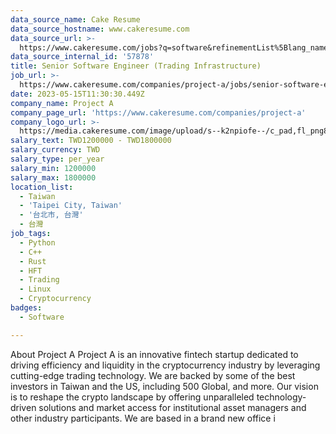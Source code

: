 ```yaml
---
data_source_name: Cake Resume
data_source_hostname: www.cakeresume.com
data_source_url: >-
  https://www.cakeresume.com/jobs?q=software&refinementList%5Blang_name%5D%5B0%5D=English&refinementList%5Bsalary_type%5D=per_year&range%5Bsalary_range%5D%5Bmin%5D=1000000&page=2
data_source_internal_id: '57878'
title: Senior Software Engineer (Trading Infrastructure)
job_url: >-
  https://www.cakeresume.com/companies/project-a/jobs/senior-software-engineer-trading-infrastructure
date: 2023-05-15T11:30:30.449Z
company_name: Project A
company_page_url: 'https://www.cakeresume.com/companies/project-a'
company_logo_url: >-
  https://media.cakeresume.com/image/upload/s--k2npiofe--/c_pad,fl_png8,h_200,w_200/v1683196223/cyo09ubllrj6qontmxtt.png
salary_text: TWD1200000 - TWD1800000
salary_currency: TWD
salary_type: per_year
salary_min: 1200000
salary_max: 1800000
location_list:
  - Taiwan
  - 'Taipei City, Taiwan'
  - '台北市, 台灣'
  - 台灣
job_tags:
  - Python
  - C++
  - Rust
  - HFT
  - Trading
  - Linux
  - Cryptocurrency
badges:
  - Software

---
```


About Project A Project A is an innovative fintech startup dedicated to driving efficiency and liquidity in the cryptocurrency industry by leveraging cutting-edge trading technology. We are backed by some of the best investors in Taiwan and the US, including 500 Global, and more. Our vision is to reshape the crypto landscape by offering unparalleled technology-driven solutions and market access for institutional asset managers and other industry participants. We are based in a brand new office i